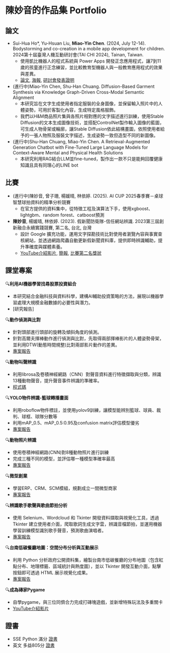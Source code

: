 # 陳妙音的作品集 Portfolio

## 論文
- Sui-Hua Ho*, Yu-Hsuan Liu, **Miao-Yin Chen**. (2024, July 12-14). Bodystorming and co-creation in a mobile app development for children. 2024第十屆臺灣人機互動研討會(TAI CHI 2024), Tainan, Taiwan.
   - 使用凱比機器人的程式系統與 Power Apps 開發正念應用程式，讓7到11歲的孩童進行正念練習，並比較教育型機器人與一般教育應用程式的效果與差異。  
   - [論文](TAICHI2024Paper.pdf), [海報](TAICHI2024Poster.pdf), [研討會發表證明](TAICHI2024Certificate.pdf)
- (進行中)Miao-Yin Chen, Shu-Han Chuang. Diffusion-Based Garment Synthesis via Knowledge Graph-Driven Cross-Modal Semantic Alignment
   - 本研究旨在文字生成使用者指定服裝的全身圖像，並保留輸入照片中的人體姿勢，可用於客製化內容，生成特定風格服飾。
   - 我們以H&M商品照片集與各照片相對應的文字描述進行訓練，使用Stable Diffusion的文本生成圖像技術，並搭配ControlNet製作輸入圖像的藍圖，可生成人物骨架或輪廓，讓Stable Diffusion依此結構畫圖，依照使用者給予的一張人物照及服裝文字描述，生成姿勢一致但造型不同的新圖像。
- (進行中)Shu-Han Chuang, Miao-Yin Chen. A Retrieval-Augmented Generation Chatbot with Fine-Tuned Large Language Models for Context-Aware Mental and Physical Health Solutions
   - 本研究利用RAG結合LLM並fine-tuned，製作出一款不只是能夠回覆健康知識且具有同理心的LINE bot

## 比賽
- (進行中)陳妙音, 曾子珊, 楊媛晴, 林依婷. (2025). AI CUP 2025春季賽－桌球智慧球拍資料的精準分析競賽
   - 在官方提供的資料集中，從特徵工程及演算法下手，使用xgboost、lightgbm、random forest、catboost預測
- **陳妙音**, 楊媛晴, 林依婷. (2023). 假新聞防衛隊-信任網站辨識. 2023第三屆創新融合永續實踐競賽, 第二名, 台北, 台灣
   - 設計 Google 擴充功能，運用文字探勘技術比對使用者瀏覽內容與事實查核網站，並透過網路爬蟲自動更新假新聞資料庫，提供即時辨識輔助，提升準確度與媒體素養。
   - [YouTube介紹影片](https://youtu.be/C-N3vOHr2Bk), [簡報](2023FakeNewsPPT.pdf), [比賽第二名獎狀](2023FakeNewsCompetitionCertificate.pdf)

## 課堂專案
🔍**利用AI機器學習找尋股票投資組合**
   - 本研究結合金融科技與資料科學，建構AI輔助投資策略的方法，展現以機器學習處理大規模金融數據的必要性與潛力。
   - [研究報告]


🔍**動作偵測與比對**
   - 針對頭部進行頭部的旋轉及傾斜角度的偵測。
   - 針對高爾夫揮棒動作進行偵測與比對，先取得兩部揮棒影片的人體姿勢骨架，並利用DTW(動態時間規整)比對兩部影片動作的差異。
   - [專案報告](課堂專案/動作偵測與比對/動作偵測與比對成果.pdf)


🔍**動物叫聲辨識**
   - 利用librosa及卷積神經網路（CNN）對聲音資料進行特徵擷取與分類，辨識13種動物聲音，提升聲音事件辨識的準確率。
   - [程式碼](課堂專案/動物叫聲辨識/AnimalSound_DeadSimpleSpeechRecognition.ipynb)


🔍**YOLO物件辨識-籃球轉播畫面**
   - 利用roboflow物件標註，並使用yolov9訓練，讓模型能辨別籃球、球員、裁判、球框、球隊分數等
   - 利用mAP_0.5、mAP_0.5:0.95及confusion matrix評估模型優劣
   - [專案報告](課堂專案/YOLO物件辨識_籃球轉播畫面/YOLO物件辨識報告.pdf)


🔍**動物照片辨識**
   - 使用卷積神經網路(CNN)對8種動物照片進行訓練
   - 完成三種不同的模型，並評估哪一種模型準確率最高
   - [專案報告](課堂專案/動物照片辨識/辨識動物_機器學習成果報告.pdf)


🔍**微型創業**
   - 學習ERP、CRM、SCM模組，規劃成立一間微型商家
   - [專案報告](課堂專案/微型創業/微型創業報告_綠循環Campus.pdf)


🔍**辨識歌手歌聲與歌曲節拍分析**
  - 使用 Selenium、Wordcloud 和 Tkinter 開發資料擷取與視覺化工具，透過 Tkinter 建立使用者介面，爬取歌詞生成文字雲，辨識音檔節拍，並運用機器學習訓練模型識別歌手聲音，預測歌曲演唱者。
  - [專案報告](Course_MusicAnalysis.pdf)


🔍**台南低碳餐廳地圖：空間分布分析與互動展示**
  - 利用 Python 分析政府公開資料集，繪製台南市低碳餐廳的分布地圖（包含紅點分布、地理標籤、區域統計與熱度圖），並以 Tkinter 開發互動介面，點擊按鈕即可透過 HTML 展示視覺化成果。
  - [專案報告](course_data_marketing.pdf)


🔍**成為磚家Pygame**
  - 自學pygame，與三位同儕合力完成打磚塊遊戲，並新增特殊玩法及多重關卡 
  - [YouTube介紹影片](https://youtu.be/U479OtfxdCY)



## 證書
- SSE Python 滿分 [證書](SSEpythonCertificate.pdf)
- 英文 多益805分 [證書](TOEIC.pdf)
